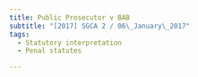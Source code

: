 ```yaml
---
title: Public Prosecutor v BAB 
subtitle: "[2017] SGCA 2 / 06\_January\_2017"
tags:
  - Statutory interpretation
  - Penal statutes

---
```


